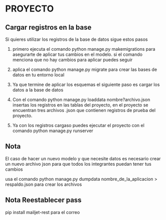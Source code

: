 # PROYECTO

## Cargar registros en la base 

Si quieres utilizar los registros de la base de datos sigue estos pasos

1. primero ejecuta el comando python manage.py makemigrations para asegurarte de aplicar tus cambios en el modelo.
    si el comando menciona que no hay cambios para aplicar puedes seguir

2. aplica el comando python manage.py migrate para crear las bases de datos en tu entorno local

3. Ya que termine de aplicar los esquemas el siguiente paso es cargar los datos a la base de datos

4. Con el comando python manage.py loaddata nombre?archivo.json insertas los registros en las tablas del
    proyecto, en el proyecto se encuentran tres archivos .json que contienen registros de prueba del proyecto.

5. Ya con los registros cargaso puedes ejecutar el proyecto con el comando python manage.py runserver




## Nota

El caso de hacer un nuevo modelo y que necesite datos es necesario crear un nuevo archivo json para 
que todos los integrantes puedan tener tus cambios

usa el comando python manage.py dumpdata nombre_de_la_aplicacion > respaldo.json para crear los archivos


## Nota Reestablecer pass
pip install mailjet-rest para el correo